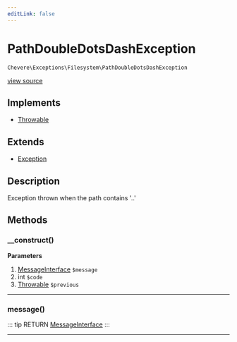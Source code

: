 ```yaml
---
editLink: false
---
```


# PathDoubleDotsDashException

`Chevere\Exceptions\Filesystem\PathDoubleDotsDashException`

[view source](https://github.com/chevere/chevere/blob/master/exceptions/Filesystem/PathDoubleDotsDashException.php)

## Implements

- [Throwable](https://www.php.net/manual/class.throwable)

## Extends

- [Exception](../Core/Exception.md)

## Description

Exception thrown when the path contains '..'

## Methods

### __construct()

**Parameters**

1. [MessageInterface](../../Interfaces/Message/MessageInterface.md) `$message`
2. int `$code`
3. [Throwable](https://www.php.net/manual/class.throwable) `$previous`

---

### message()

::: tip RETURN
[MessageInterface](../../Interfaces/Message/MessageInterface.md)
:::

---
